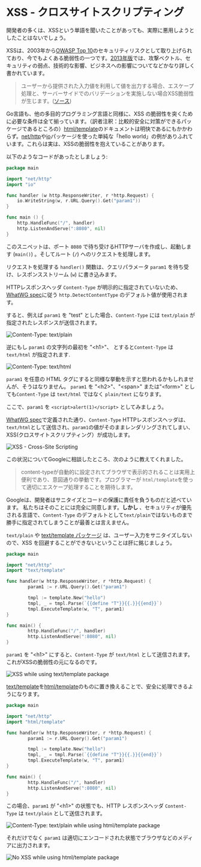 XSS - クロスサイトスクリプティング
==========================

開発者の多くは、XSSという単語を聞いたことがあっても、実際に悪用しようとしたことはないでしょう。

XSSは、2003年から[OWASP Top 10][0]のセキュリティリスクとして取り上げられており、今でもよくある脆弱性の一つです。[2013年版][1]では、攻撃ベクトル、セキュリティの弱点、技術的な影響、ビジネスへの影響についてなどかなり詳しく書かれています。

> ユーザーから提供された入力値を利用して値を出力する場合、エスケープ処理と、サーバーサイドでのバリデーションを実施しない場合XSS脆弱性が生じます。([ソース][1])

Go言語も、他の多目的プログラミング言語と同様に、XSS の脆弱性を突くために必要な条件は全て揃っています。（訳者注釈：比較的安全に対策ができるパッケージであるところの）[html/template][2]のドキュメントは明快であるにもかかわらず。[net/http][3]や[io][4]パッケージを使った単純な「hello world」の例がありふれています。これらは実は、XSSの脆弱性を抱えていることがあります。

以下のようなコードがあったとしましょう:

```go
package main

import "net/http"
import "io"

func handler (w http.ResponseWriter, r *http.Request) {
    io.WriteString(w, r.URL.Query().Get("param1"))
}

func main () {
    http.HandleFunc("/", handler)
    http.ListenAndServe(":8080", nil)
}
```

このスニペットは、ポート `8080` で待ち受けるHTTPサーバを作成し、起動します
(`main()`) 。そしてルート (`/`) へのリクエストを処理します。

リクエストを処理する `handler()` 関数は、クエリパラメータ `param1` を待ち受け、レスポンスストリーム (`w`) に書き込みます。

HTTPレスポンスヘッダ `Content-Type` が明示的に指定されていないため、[WhatWG spec][5]に従う
`http.DetectContentType` のデフォルト値が使用されます。

すると、例えば `param1` を "test" とした場合、`Content-Type` には `text/plain` が指定されたレスポンスが送信されます。

![Content-Type: text/plain][content-type-text-plain]

逆にもし `param1` の文字列の最初を "&lt;h1&gt;"、 とすると`Content-Type` は `text/html` が指定されます.

![Content-Type: text/html][content-type-text-html]

`param1` を任意の HTML タグにすると同様な挙動を示すと思われるかもしれませんが、そうはなりません。
`param1` を "&lt;h2&gt;"、"&lt;span&gt;"
または"&lt;form&gt;" としても`Content-Type` は `text/html` ではなく `plain/text` になります。

ここで、`param1` を `<script>alert(1)</script>` としてみましょう。

[WhatWG spec][5]で定義された通り、`Content-Type` HTTPレスポンスヘッダは、`text/html`として送信され、`param1`の値がそのままレンダリングされてしまい、XSS(クロスサイトスクリプティング）が成功します。

![XSS - Cross-Site Scripting][cross-site-scripting]

この状況についてGoogleに相談したところ、次のように教えてくれました。

> content-typeが自動的に設定されてブラウザで表示的されることは実用上便利であり、意図通りの挙動です。プログラマーが
> `html/template`を使って適切にエスケープ処理することを期待します。

Googleは、開発者はサニタイズとコードの保護に責任を負うものだと述べています。
私たちはそのことには完全に同意します。**しかし** 、セキュリティが優先される言語で、`Content-Type` のデフォルトとして`text/plain`ではないものまで勝手に指定されてしまうことが最善とは言えません。

`text/plain` や [text/template パッケージ][6] は、ユーザー入力をサニタイズしないので、XSS を回避することができないということは肝に銘じましょう。


```go
package main

import "net/http"
import "text/template"

func handler(w http.ResponseWriter, r *http.Request) {
        param1 := r.URL.Query().Get("param1")

        tmpl := template.New("hello")
        tmpl, _ = tmpl.Parse(`{{define "T"}}{{.}}{{end}}`)
        tmpl.ExecuteTemplate(w, "T", param1)
}

func main() {
        http.HandleFunc("/", handler)
        http.ListenAndServe(":8080", nil)
}
```


`param1` を "&lt;h1&gt;" にすると、`Content-Type` が
`text/html` として送信されます。これがXSSの脆弱性の元になるのです。


![XSS while using text/template package][text-template-xss]


[text/template][6]を[html/template][2]のものに置き換えることで、安全に処理できるようになります。

```go
package main

import "net/http"
import "html/template"

func handler(w http.ResponseWriter, r *http.Request) {
        param1 := r.URL.Query().Get("param1")

        tmpl := template.New("hello")
        tmpl, _ = tmpl.Parse(`{{define "T"}}{{.}}{{end}}`)
        tmpl.ExecuteTemplate(w, "T", param1)
}

func main() {
        http.HandleFunc("/", handler)
        http.ListenAndServe(":8080", nil)
}
```

この場合、`param1` が "&lt;h1&gt;" の状態でも、HTTP レスポンスヘッダ `Content-Type` は `text/plain` として送信されます。

![Content-Type: text/plain while using html/template package][html-template-plain-text]

それだけでなく `param1` は適切にエンコードされた状態でブラウザなどのメディアに出力されます。

![No XSS while using html/template package][html-template-noxss]

[exploit-of-a-mom]: images/exploit-of-a-mom.png
[content-type-text-plain]: images/text-plain.png
[content-type-text-html]: images/text-html.png
[cross-site-scripting]: images/xss.png
[text-template-xss]: images/text-template-xss.png
[html-template-plain-text]: images/html-template-plain-text.png
[html-template-noxss]: images/html-template-text-plain-noxss.png

[0]: https://www.owasp.org/index.php/Category:OWASP_Top_Ten_Project
[1]: https://www.owasp.org/index.php/Top_10_2013-A3-Cross-Site_Scripting_(XSS)
[2]: https://golang.org/pkg/html/template/
[3]: https://golang.org/pkg/net/http/
[4]: https://golang.org/pkg/io/
[5]: https://mimesniff.spec.whatwg.org/#rules-for-identifying-an-unknown-mime-typ
[6]: https://golang.org/pkg/text/template/

